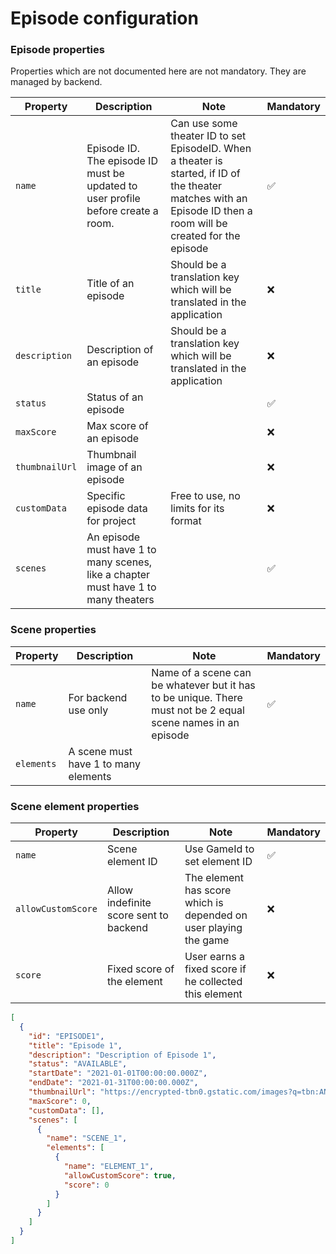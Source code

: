 # Episode configuration

### Episode properties
Properties which are not documented here are not mandatory. They are managed by backend.

| Property       | Description                                                                        | Note                                                                                                                                                             | Mandatory |
|----------------|------------------------------------------------------------------------------------|------------------------------------------------------------------------------------------------------------------------------------------------------------------|-----------|
| `name`         | Episode ID. The episode ID must be updated to user profile before create a room.   | Can use some theater ID to set EpisodeID. When a theater is started, if ID of the theater matches with an Episode ID then a room will be created for the episode | ✅         |
| `title`        | Title of an episode                                                                | Should be a translation key which will be translated in the application                                                                                          | ❌         |
| `description`  | Description of an episode                                                          | Should be a translation key which will be translated in the application                                                                                          | ❌         |
| `status`       | Status of an episode                                                               |                                                                                                                                                                  | ✅         |
| `maxScore`     | Max score of an episode                                                            |                                                                                                                                                                  | ❌         |
| `thumbnailUrl` | Thumbnail image of an episode                                                      |                                                                                                                                                                  | ❌         |
| `customData`   | Specific episode data for project                                                  | Free to use, no limits for its format                                                                                                                            | ❌         |
| `scenes`       | An episode must have 1 to many scenes, like a chapter must have 1 to many theaters |                                                                                                                                                                  | ✅         |

### Scene properties
| Property   | Description                          | Note                                                                                                         | Mandatory |
|------------|--------------------------------------|--------------------------------------------------------------------------------------------------------------|-----------|
| `name`     | For backend use only                 | Name of a scene can be whatever but it has to be unique. There must not be 2 equal scene names in an episode | ✅         |
| `elements` | A scene must have 1 to many elements |                                                                                                              |           |

### Scene element properties
| Property           | Description                            | Note                                                             | Mandatory |
|--------------------|----------------------------------------|------------------------------------------------------------------|-----------|
| `name`             | Scene element ID                       | Use GameId to set element ID                                     | ✅         |
| `allowCustomScore` | Allow indefinite score sent to backend | The element has score which is depended on user playing the game | ❌         |
| `score`            | Fixed score of the element             | User earns a fixed score if he collected this element            | ❌         |                                       

```json
[
  {
    "id": "EPISODE1",
    "title": "Episode 1",
    "description": "Description of Episode 1",
    "status": "AVAILABLE",
    "startDate": "2021-01-01T00:00:00.000Z",
    "endDate": "2021-01-31T00:00:00.000Z",
    "thumbnailUrl": "https://encrypted-tbn0.gstatic.com/images?q=tbn:ANd9GcRfZcpvdnbhcRhQ_D-Gxk2yO_MEYCH6hGioKYRiM_rQjZJPez2kxbJ-ODzXYUFtU2uTh78&usqp=CAU",
    "maxScore": 0,
    "customData": [],
    "scenes": [
      {
        "name": "SCENE_1",
        "elements": [
          {
            "name": "ELEMENT_1",
            "allowCustomScore": true,
            "score": 0
          }
        ]
      }
    ]
  }
]
```
